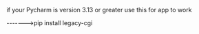 if your Pycharm is version 3.13 or greater use this for app to work

------->pip install legacy-cgi
